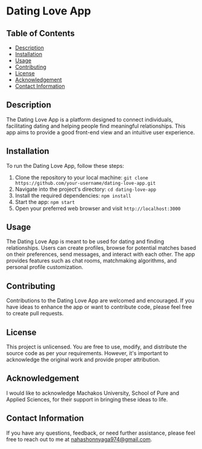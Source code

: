 

# Dating Love App

## Table of Contents
- [Description](#description)
- [Installation](#installation)
- [Usage](#usage)
- [Contributing](#contributing)
- [License](#license)
- [Acknowledgement](#acknowledgement)
- [Contact Information](#contact-information)

## Description
The Dating Love App is a platform designed to connect individuals, facilitating dating and helping people find meaningful relationships. This app aims to provide a good front-end view and an intuitive user experience.

## Installation
To run the Dating Love App, follow these steps:
1. Clone the repository to your local machine: `git clone https://github.com/your-username/dating-love-app.git`
2. Navigate into the project's directory: `cd dating-love-app`
3. Install the required dependencies: `npm install`
4. Start the app: `npm start`
5. Open your preferred web browser and visit `http://localhost:3000`

## Usage
The Dating Love App is meant to be used for dating and finding relationships. Users can create profiles, browse for potential matches based on their preferences, send messages, and interact with each other. The app provides features such as chat rooms, matchmaking algorithms, and personal profile customization.

## Contributing
Contributions to the Dating Love App are welcomed and encouraged. If you have ideas to enhance the app or want to contribute code, please feel free to create pull requests. 

## License
This project is unlicensed. You are free to use, modify, and distribute the source code as per your requirements. However, it's important to acknowledge the original work and provide proper attribution.

## Acknowledgement
I would like to acknowledge Machakos University, School of Pure and Applied Sciences, for their support in bringing these ideas to life.

## Contact Information
If you have any questions, feedback, or need further assistance, please feel free to reach out to me at nahashonnyaga974@gmail.com.

